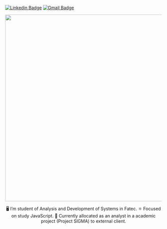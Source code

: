 [![Linkedin Badge](https://img.shields.io/badge/-pedromaranini-blue?style=flat-square&logo=Linkedin&logoColor=white&link=https://www.linkedin.com/in/pedromaranini30/)](https://www.linkedin.com/in/pedromaranini30/)
[![Gmail Badge](https://img.shields.io/badge/-pedrolucasmaranini30@gmail.com-c14438?style=flat-square&logo=Gmail&logoColor=white&link=mailto:pedrolucasmaranini30@gmail.com)](mailto:pedrolucasmaranini30@gmail.com)

<p align="center">
    <a href="https://github.com/pedromaranini">
      <img align="center" width="600" src="https://media.giphy.com/media/iIqmM5tTjmpOB9mpbn/source.gif" />
    </a>
</p>

<p align="center">
    🖥️ I’m student of Analysis and Development of Systems in Fatec.
    ⚛️ Focused on study JavaScript.
    🎯 Currently allocated as an analyst in a academic project (Project SIGMA) to external client.
</p>
